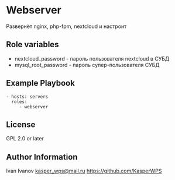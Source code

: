 Webserver
=========

Развернёт nginx, php-fpm, nextcloud и настроит

Role variables
--------------

- nextcloud_password - пароль пользователя nextcloud в СУБД
- mysql_root_password - пароль супер-пользователя СУБД


Example Playbook
----------------

    - hosts: servers
      roles:
         - webserver

License
-------

GPL 2.0 or later

Author Information
------------------

Ivan Ivanov <kasper_wps@mail.ru>
https://github.com/KasperWPS
